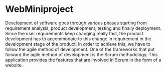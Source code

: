 # WebMiniproject

Development of software goes through various phases starting from requirement analysis, product development, testing and finally deployment. Since the user requirements keep changing really fast, the product development has to accommodate to this change in requirement in the development stage of the product. In order to achieve this, we have to follow the agile method of development. One of the frameworks that put forward the agile method of development is the Scrum methodology. This application provides the features that are involved in Scrum in the form of a website.

